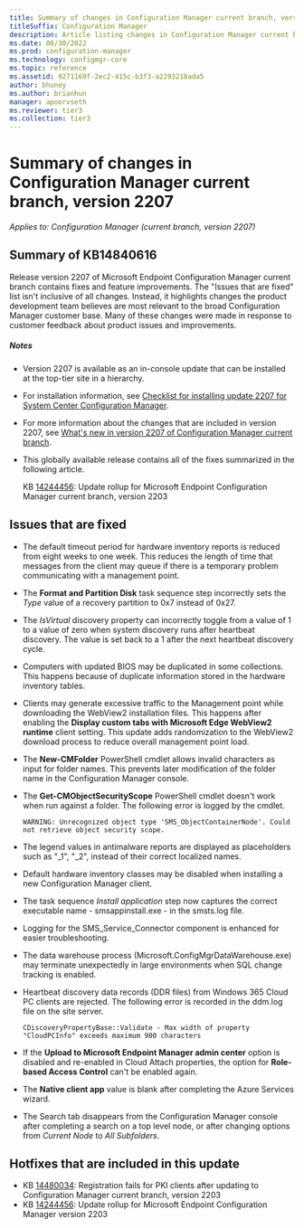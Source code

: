 ```yaml
---
title: Summary of changes in Configuration Manager current branch, version 2207
titleSuffix: Configuration Manager
description: Article listing changes in Configuration Manager current branch, version 2207
ms.date: 08/30/2022
ms.prod: configuration-manager
ms.technology: configmgr-core
ms.topic: reference
ms.assetid: 9271169f-2ec2-415c-b3f3-a2293218ada5
author: bhuney
ms.author: brianhun
manager: apoorvseth
ms.reviewer: tier3
ms.collection: tier3
---
```


# Summary of changes in Configuration Manager current branch, version 2207

*Applies to: Configuration Manager (current branch, version 2207)*

## Summary of KB14840616
Release version 2207 of Microsoft Endpoint Configuration Manager current branch contains fixes and feature improvements.
The "Issues that are fixed" list isn't inclusive of all changes. Instead, it highlights changes the product development team believes are most relevant to the broad Configuration Manager customer base. Many of these changes were made in response to customer feedback about product issues and improvements.

##### Notes
- Version 2207 is available as an in-console update that can be installed at the top-tier site in a hierarchy.
- For installation information, see [Checklist for installing update 2207 for System Center Configuration Manager](../../core/servers/manage/checklist-for-installing-update-2207.md).
- For more information about the changes that are included in version 2207, see [What's new in version 2207 of Configuration Manager current branch](../../core/plan-design/changes/whats-new-in-version-2207.md).
- This globally available release contains all of the fixes summarized in the following article.

   KB [14244456](../../hotfix/2203/14244456.md): Update rollup for Microsoft Endpoint Configuration Manager current branch, version 2203

## Issues that are fixed

<!-- 13923149 -->
- The default timeout period for hardware inventory reports is reduced from eight weeks to one week. This reduces the length of time that messages from the client may queue if there is a temporary problem communicating with a management point.
<!-- 2840033 -->
- The **Format and Partition Disk** task sequence step incorrectly sets the *Type* value of a recovery partition to 0x7 instead of 0x27.
<!-- 9421122 -->
- The *IsVirtual* discovery property can incorrectly toggle from a value of 1 to a value of zero when system discovery runs after heartbeat discovery. The value is set back to a 1 after the next heartbeat discovery cycle. 
<!-- 10898529 -->
- Computers with updated BIOS may be duplicated in some collections. This happens because of duplicate information stored in the hardware inventory tables.
<!-- 12554467 -->
- Clients may generate excessive traffic to the Management point while downloading the WebView2 installation files. This happens after enabling the **Display custom tabs with Microsoft Edge WebView2 runtime** client setting. This update adds randomization to the WebView2 download process to reduce overall management point load.
<!-- 13177588 -->
- The **New-CMFolder** PowerShell cmdlet allows invalid characters as input for folder names. This prevents later modification of the folder name in the Configuration Manager console.
<!-- 13464778 -->
- The **Get-CMObjectSecurityScope** PowerShell cmdlet doesn't work when run against a folder. The following error is logged by the cmdlet.
   ```text
   WARNING: Unrecognized object type 'SMS_ObjectContainerNode'. Could not retrieve object security scope.
   ```
<!-- 14022391 -->
- The legend values in antimalware reports are displayed as placeholders such as "_1", "_2", instead of their correct localized names.
<!-- 14563799 -->
- Default hardware inventory classes may be disabled when installing a new Configuration Manager client.
<!-- 14567825 -->
- The task sequence *Install application* step now captures the correct executable name - smsappinstall.exe - in the smsts.log file.
<!-- 14716643 -->
- Logging for the SMS_Service_Connector component is enhanced for easier troubleshooting. 
<!-- 14918873 -->
- The data warehouse process (Microsoft.ConfigMgrDataWarehouse.exe) may terminate unexpectedly in large environments when SQL change tracking is enabled.
<!-- 15037050 -->
- Heartbeat discovery data records (DDR files) from Windows 365 Cloud PC clients are rejected. The following error is recorded in the ddm.log file on the site server.
   ```text
   CDiscoveryPropertyBase::Validate - Max width of property "CloudPCInfo" exceeds maximum 900 characters
   ```
<!-- 14916633 -->
- If the **Upload to Microsoft Endpoint Manager admin center** option is disabled and re-enabled in Cloud Attach properties, the option for **Role-based Access Control** can't be enabled again. 
<!-- 14727900 -->
- The **Native client app** value is blank after completing the Azure Services wizard.
<!-- 14960789 -->
- The Search tab disappears from the Configuration Manager console after completing a search on a top level node, or after changing options from *Current Node* to *All Subfolders*.

## Hotfixes that are included in this update
- KB [14480034](../../hotfix/2203/14480034.md): Registration fails for PKI clients after updating to Configuration Manager current branch, version 2203
- KB [14244456](../../hotfix/2203/14244456.md): Update rollup for Microsoft Endpoint Configuration Manager version 2203